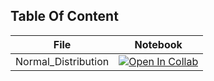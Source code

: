 ## Table Of Content


|File | Notebook |
|:-:|:-:|
| Normal_Distribution  | [![Open In Collab](https://colab.research.google.com/assets/colab-badge.svg)](https://colab.research.google.com/drive/1zYN5rxes_Z1PHCY5ON-YCiCYd0it81pw#scrollTo=EhYXSeLo4p-5) |
